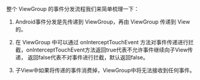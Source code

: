 
整个 ViewGroup 的事件分发流程我们来简单梳理一下：

1. Android事件分发是先传递到 ViewGroup，再由 ViewGroup 传递到 View 的。

2. 在 ViewGroup 中可以通过 onInterceptTouchEvent 方法对事件传递进行拦截，onInterceptTouchEvent方法返回true代表不允许事件继续向子View传递， 
返回false代表不对事件进行拦截，默认返回false。

5. 子View中如果将传递的事件消费掉，ViewGroup中将无法接收到任何事件。


